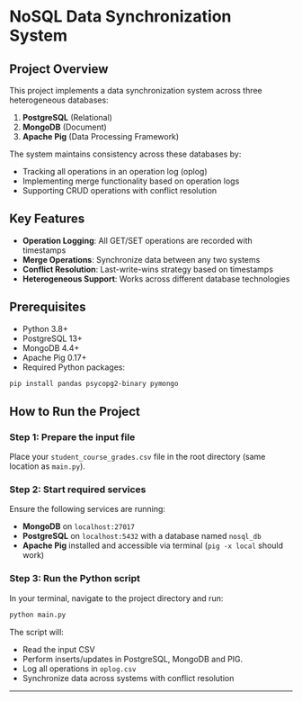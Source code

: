 
# NoSQL Data Synchronization System

## Project Overview
This project implements a data synchronization system across three heterogeneous databases:
1. **PostgreSQL** (Relational)  
2. **MongoDB** (Document)  
3. **Apache Pig** (Data Processing Framework)

The system maintains consistency across these databases by:
- Tracking all operations in an operation log (oplog)
- Implementing merge functionality based on operation logs
- Supporting CRUD operations with conflict resolution

## Key Features
- **Operation Logging**: All GET/SET operations are recorded with timestamps  
- **Merge Operations**: Synchronize data between any two systems  
- **Conflict Resolution**: Last-write-wins strategy based on timestamps  
- **Heterogeneous Support**: Works across different database technologies  

## Prerequisites
- Python 3.8+  
- PostgreSQL 13+  
- MongoDB 4.4+  
- Apache Pig 0.17+  
- Required Python packages:

```bash
pip install pandas psycopg2-binary pymongo
```

## How to Run the Project

### Step 1: Prepare the input file
Place your `student_course_grades.csv` file in the root directory (same location as `main.py`).

### Step 2: Start required services
Ensure the following services are running:
- **MongoDB** on `localhost:27017`
- **PostgreSQL** on `localhost:5432` with a database named `nosql_db`
- **Apache Pig** installed and accessible via terminal (`pig -x local` should work)

### Step 3: Run the Python script
In your terminal, navigate to the project directory and run:

```bash
python main.py
```

The script will:
- Read the input CSV
- Perform inserts/updates in PostgreSQL, MongoDB and PIG.
- Log all operations in `oplog.csv`
- Synchronize data across systems with conflict resolution

---

